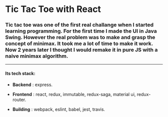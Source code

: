 # Tic Tac Toe with React

### Tic tac toe was one of the first real challange when I started learning programming. For the first time I made the UI in Java Swing. However the real problem was to make and grasp the concept of minimax. It took me a lot of time to make it work. Now 2 years later I thought I would remake it in pure JS with a naive minimax algorithm.

___


#### Its tech stack:

* **Backend** : express.

* **Frontend** : react, redux, immutable, redux-saga, material ui, redux-router.

* **Building** : webpack, eslint, babel, jest, travis.
